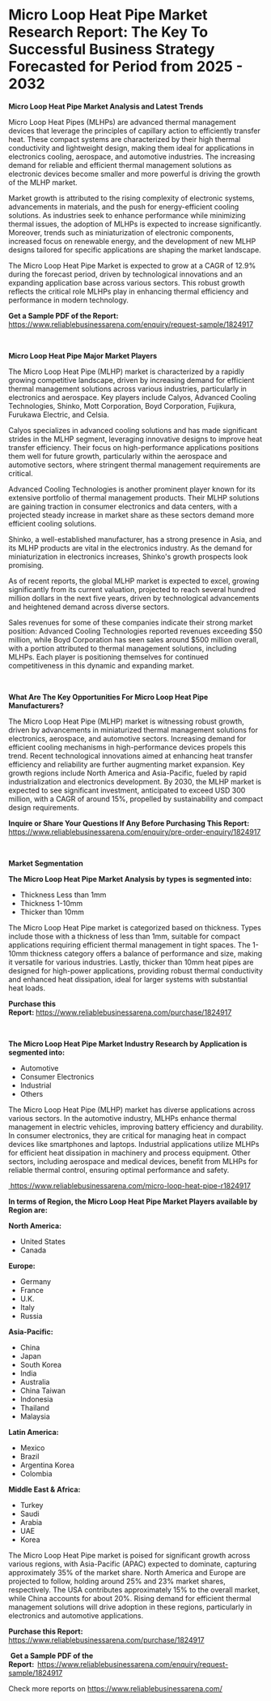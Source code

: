 <p><h1>Micro Loop Heat Pipe Market Research Report: The Key To Successful Business Strategy Forecasted for Period from 2025 - 2032</h1></p><p><strong>Micro Loop Heat Pipe Market Analysis and Latest Trends</strong></p>
<p><p>Micro Loop Heat Pipes (MLHPs) are advanced thermal management devices that leverage the principles of capillary action to efficiently transfer heat. These compact systems are characterized by their high thermal conductivity and lightweight design, making them ideal for applications in electronics cooling, aerospace, and automotive industries. The increasing demand for reliable and efficient thermal management solutions as electronic devices become smaller and more powerful is driving the growth of the MLHP market.</p><p>Market growth is attributed to the rising complexity of electronic systems, advancements in materials, and the push for energy-efficient cooling solutions. As industries seek to enhance performance while minimizing thermal issues, the adoption of MLHPs is expected to increase significantly. Moreover, trends such as miniaturization of electronic components, increased focus on renewable energy, and the development of new MLHP designs tailored for specific applications are shaping the market landscape.</p><p>The Micro Loop Heat Pipe Market is expected to grow at a CAGR of 12.9% during the forecast period, driven by technological innovations and an expanding application base across various sectors. This robust growth reflects the critical role MLHPs play in enhancing thermal efficiency and performance in modern technology.</p></p>
<p><strong>Get a Sample PDF of the Report:&nbsp;</strong> <a href="https://www.reliablebusinessarena.com/enquiry/request-sample/1824917?utm_campaign=2114&utm_medium=2&utm_source=Github&utm_content=ia&utm_term=18022025&utm_id=micro-loop-heat-pipe">https://www.reliablebusinessarena.com/enquiry/request-sample/1824917</a></p>
<p>&nbsp;</p>
<p><strong>Micro Loop Heat Pipe Major Market Players</strong></p>
<p><p>The Micro Loop Heat Pipe (MLHP) market is characterized by a rapidly growing competitive landscape, driven by increasing demand for efficient thermal management solutions across various industries, particularly in electronics and aerospace. Key players include Calyos, Advanced Cooling Technologies, Shinko, Mott Corporation, Boyd Corporation, Fujikura, Furukawa Electric, and Celsia.</p><p>Calyos specializes in advanced cooling solutions and has made significant strides in the MLHP segment, leveraging innovative designs to improve heat transfer efficiency. Their focus on high-performance applications positions them well for future growth, particularly within the aerospace and automotive sectors, where stringent thermal management requirements are critical. </p><p>Advanced Cooling Technologies is another prominent player known for its extensive portfolio of thermal management products. Their MLHP solutions are gaining traction in consumer electronics and data centers, with a projected steady increase in market share as these sectors demand more efficient cooling solutions. </p><p>Shinko, a well-established manufacturer, has a strong presence in Asia, and its MLHP products are vital in the electronics industry. As the demand for miniaturization in electronics increases, Shinko's growth prospects look promising.</p><p>As of recent reports, the global MLHP market is expected to excel, growing significantly from its current valuation, projected to reach several hundred million dollars in the next five years, driven by technological advancements and heightened demand across diverse sectors.</p><p>Sales revenues for some of these companies indicate their strong market position: Advanced Cooling Technologies reported revenues exceeding $50 million, while Boyd Corporation has seen sales around $500 million overall, with a portion attributed to thermal management solutions, including MLHPs. Each player is positioning themselves for continued competitiveness in this dynamic and expanding market.</p></p>
<p>&nbsp;</p>
<p><strong>What Are The Key Opportunities For Micro Loop Heat Pipe Manufacturers?</strong></p>
<p><p>The Micro Loop Heat Pipe (MLHP) market is witnessing robust growth, driven by advancements in miniaturized thermal management solutions for electronics, aerospace, and automotive sectors. Increasing demand for efficient cooling mechanisms in high-performance devices propels this trend. Recent technological innovations aimed at enhancing heat transfer efficiency and reliability are further augmenting market expansion. Key growth regions include North America and Asia-Pacific, fueled by rapid industrialization and electronics development. By 2030, the MLHP market is expected to see significant investment, anticipated to exceed USD 300 million, with a CAGR of around 15%, propelled by sustainability and compact design requirements.</p></p>
<p><strong>Inquire or Share Your Questions If Any Before Purchasing This Report:</strong> <a href="https://www.reliablebusinessarena.com/enquiry/pre-order-enquiry/1824917?utm_campaign=2114&utm_medium=2&utm_source=Github&utm_content=ia&utm_term=18022025&utm_id=micro-loop-heat-pipe">https://www.reliablebusinessarena.com/enquiry/pre-order-enquiry/1824917</a></p>
<p>&nbsp;</p>
<p><strong>Market Segmentation</strong></p>
<p><strong>The Micro Loop Heat Pipe Market Analysis by types is segmented into:</strong></p>
<p><ul><li>Thickness Less than 1mm</li><li>Thickness 1-10mm</li><li>Thicker than 10mm</li></ul></p>
<p><p>The Micro Loop Heat Pipe market is categorized based on thickness. Types include those with a thickness of less than 1mm, suitable for compact applications requiring efficient thermal management in tight spaces. The 1-10mm thickness category offers a balance of performance and size, making it versatile for various industries. Lastly, thicker than 10mm heat pipes are designed for high-power applications, providing robust thermal conductivity and enhanced heat dissipation, ideal for larger systems with substantial heat loads.</p></p>
<p><strong>Purchase this Report:&nbsp;</strong><a href="https://www.reliablebusinessarena.com/purchase/1824917?utm_campaign=2114&utm_medium=2&utm_source=Github&utm_content=ia&utm_term=18022025&utm_id=micro-loop-heat-pipe">https://www.reliablebusinessarena.com/purchase/1824917</a></p>
<p>&nbsp;</p>
<p><strong>The Micro Loop Heat Pipe Market Industry Research by Application is segmented into:</strong></p>
<p><ul><li>Automotive</li><li>Consumer Electronics</li><li>Industrial</li><li>Others</li></ul></p>
<p><p>The Micro Loop Heat Pipe (MLHP) market has diverse applications across various sectors. In the automotive industry, MLHPs enhance thermal management in electric vehicles, improving battery efficiency and durability. In consumer electronics, they are critical for managing heat in compact devices like smartphones and laptops. Industrial applications utilize MLHPs for efficient heat dissipation in machinery and process equipment. Other sectors, including aerospace and medical devices, benefit from MLHPs for reliable thermal control, ensuring optimal performance and safety.</p></p>
<p><a href="https://www.reliablebusinessarena.com/micro-loop-heat-pipe-r1824917?utm_campaign=2114&utm_medium=2&utm_source=Github&utm_content=ia&utm_term=18022025&utm_id=micro-loop-heat-pipe">&nbsp;https://www.reliablebusinessarena.com/micro-loop-heat-pipe-r1824917</a></p>
<p><strong>In terms of Region, the Micro Loop Heat Pipe Market Players available by Region are:</strong></p>
<p>
    <p> <strong> North America: </strong>
        <ul>
            <li>United States</li>
            <li>Canada</li>
        </ul>
        </p> 
    <p> <strong> Europe: </strong>
        <ul>
            <li>Germany</li>
            <li>France</li>
            <li>U.K.</li>
            <li>Italy</li>
            <li>Russia</li>
        </ul>
        </p> 
    <p> <strong> Asia-Pacific: </strong>
        <ul>
            <li>China</li>
            <li>Japan</li>
            <li>South Korea</li>
            <li>India</li>
            <li>Australia</li>
            <li>China Taiwan</li>
            <li>Indonesia</li>
            <li>Thailand</li>
            <li>Malaysia</li>
        </ul>
        </p> 
    <p> <strong> Latin America: </strong>
        <ul>
            <li>Mexico</li>
            <li>Brazil</li>
            <li>Argentina Korea</li>
            <li>Colombia</li>
        </ul>
        </p> 
    <p> <strong> Middle East & Africa: </strong>
        <ul>
            <li>Turkey</li>
            <li>Saudi</li>
            <li>Arabia</li>
            <li>UAE</li>
            <li>Korea</li>
        </ul>
    </p>
    </p>
<p><p>The Micro Loop Heat Pipe market is poised for significant growth across various regions, with Asia-Pacific (APAC) expected to dominate, capturing approximately 35% of the market share. North America and Europe are projected to follow, holding around 25% and 23% market shares, respectively. The USA contributes approximately 15% to the overall market, while China accounts for about 20%. Rising demand for efficient thermal management solutions will drive adoption in these regions, particularly in electronics and automotive applications.</p></p>
<p><strong>Purchase this Report: </strong><a href="https://www.reliablebusinessarena.com/purchase/1824917?utm_campaign=2114&utm_medium=2&utm_source=Github&utm_content=ia&utm_term=18022025&utm_id=micro-loop-heat-pipe">https://www.reliablebusinessarena.com/purchase/1824917</a></p>
<p>&nbsp;<strong>Get a Sample PDF of the Report:&nbsp;&nbsp;</strong><a href="https://www.reliablebusinessarena.com/enquiry/request-sample/1824917?utm_campaign=2114&utm_medium=2&utm_source=Github&utm_content=ia&utm_term=18022025&utm_id=micro-loop-heat-pipe">https://www.reliablebusinessarena.com/enquiry/request-sample/1824917</a></p>
<p><strong></strong></p>
<p>Check more reports on <a href="https://www.reliablebusinessarena.com/?utm_campaign=2114&utm_medium=2&utm_source=Github&utm_content=ia&utm_term=18022025&utm_id=micro-loop-heat-pipe">https://www.reliablebusinessarena.com/</a></p>